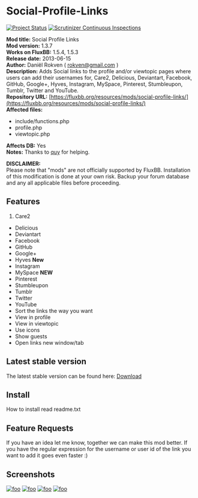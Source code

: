 # Social-Profile-Links  
[![Project Status](http://stillmaintained.com/kierownik/Fluxbb-Social-Profile-Links.png)](https://stillmaintained.com/kierownik/Fluxbb-Social-Profile-Links) [![Scrutinizer Continuous Inspections](https://scrutinizer-ci.com/g/kierownik/Fluxbb-Social-Profile-Links/badges/general.png?s=13d441924214a9680b8072ca021de93d9a4b86be)](https://scrutinizer-ci.com/g/kierownik/Fluxbb-Social-Profile-Links/)

**Mod title:**  Social Profile Links  
**Mod version:**      1.3.7  
**Works on FluxBB:**  1.5.4, 1.5.3  
**Release date:**     2013-06-15  
**Author:**           Daniël Rokven ( rokven@gmail.com )  
**Description:**  Adds Social links to the profile and/or viewtopic pages where users can add their usernames for, Care2, Delicious, Deviantart, Facebook, GitHub, Google+, Hyves, Instagram, MySpace, Pinterest, Stumbleupon, Tumblr, Twitter and YouTube.  
**Repository URL:**  [https://fluxbb.org/resources/mods/social-profile-links/](https://fluxbb.org/resources/mods/social-profile-links/)  
**Affected files:**  

*   include/functions.php  
*   profile.php  
*   viewtopic.php  

**Affects DB:**  Yes  
**Notes:** Thanks to [quy]([https://fluxbb.org/forums/profile.php?id=22) for helping.  

**DISCLAIMER:**  
Please note that "mods" are not officially supported by
FluxBB. Installation of this modification is done at 
your own risk. Backup your forum database and any
all applicable files before proceeding.

## Features
1. Care2
* Delicious
* Deviantart
* Facebook
* GitHub
* Google+
* Hyves **New**
* Instagram
* MySpace **NEW**
* Pinterest
* Stumbleupon
* Tumblr
* Twitter
* YouTube
* Sort the links the way you want
* View in profile
* View in viewtopic
* Use icons
* Show guests
* Open links new window/tab

## Latest stable version ##
The latest stable version can be found here: [Download](https://github.com/kierownik/Fluxbb-Social-Profile-Links/releases "Download latest stable version")

## Install ##
How to install read readme.txt  

## Feature Requests
If you have an idea let me know, together we can make this mod better.
If you have the regular expression for the username or user id of the link you want to add it goes
even faster :)

## Screenshots
[![foo](http://s20.postimg.org/vimt9agrt/kierownik_s_profile_Fluxbb_Social_Profile_Li.png)](http://postimg.org/image/vimt9agrt/)
[![foo](http://s20.postimg.org/d5qtcgvop/Social_Profile_Links_Administration_Fluxbb.png)](http://postimg.org/image/d5qtcgvop/)
[![foo](http://s20.postimg.org/5lt4wod49/Social_Profile_Links_Profile_Fluxbb_Social.png)](http://postimg.org/image/5lt4wod49/)
[![foo](http://s20.postimg.org/7t1yyc7s9/Test_topic_Page_1_Test_forum_Fluxbb_Soci.png)](http://postimg.org/image/7t1yyc7s9/)